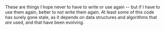 These are things I hope never to have to write or use again --
but if I have to use them again, better to not write them again.
At least some of this code has surely gone stale,
as it depends on data structures and algorithms that *are* used,
and that have been evolving.
